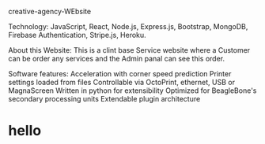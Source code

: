 
creative-agency-WEbsite


Technology: JavaScript, React, Node.js, Express.js, Bootstrap, MongoDB, Firebase  Authentication,     Stripe.js, Heroku.

About this Website: This is a clint base Service website where a Customer can be order any services and the Admin panal can see this order.

Software features:
Acceleration with corner speed prediction
Printer settings loaded from files
Controllable via OctoPrint, ethernet, USB or MagnaScreen
Written in python for extensibility
Optimized for BeagleBone's secondary processing units
Extendable plugin architecture
<h1>hello </h1>

